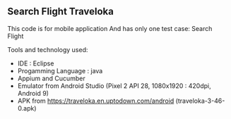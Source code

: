 ## Search Flight Traveloka
This code is for mobile application And has only one test case: Search Flight

Tools and technology used:

* IDE : Eclipse
* Progamming Language : java
* Appium and Cucumber
* Emulator from Android Studio (Pixel 2 API 28, 1080x1920 : 420dpi, Android 9)
* APK from https://traveloka.en.uptodown.com/android (traveloka-3-46-0.apk)
